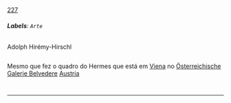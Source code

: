 [227](https://github.com/guilhermeprokisch/guilherme/issues/227) 
###### **Labels**: `Arte`



Adolph Hirémy-Hirschl



![]()


Mesmo que fez o quadro do Hermes que está em [Viena](Viena) no [Österreichische Galerie Belvedere](Österreichische-Galerie-Belvedere) [Austria](Austria)

![]()



![]()

-------------------------------------------------------------------------------

